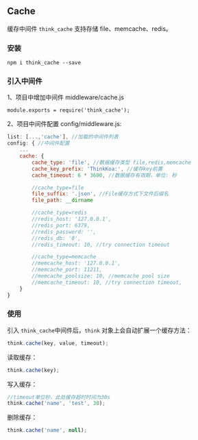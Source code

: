 ## Cache

缓存中间件 `think_cache` 支持存储 file、memcache、redis。

### 安装

```
npm i think_cache --save
```

### 引入中间件

1、项目中增加中间件 middleware/cache.js
```
module.exports = require('think_cache');
```

2、项目中间件配置 config/middleware.js:

```js
list: [...,'cache'], //加载的中间件列表
config: { //中间件配置
    ...
    cache: {
        cache_type: 'file', //数据缓存类型 file,redis,memcache
        cache_key_prefix: 'ThinkKoa:', //缓存key前置
        cache_timeout: 6 * 3600, //数据缓存有效期，单位: 秒

        //cache_type=file
        file_suffix: '.json', //File缓存方式下文件后缀名
        file_path: __dirname

        //cache_type=redis
        //redis_host: '127.0.0.1',
        //redis_port: 6379,
        //redis_password: '',
        //redis_db: '0',
        //redis_timeout: 10, //try connection timeout

        //cache_type=memcache
        //memcache_host: '127.0.0.1',
        //memcache_port: 11211,
        //memcache_poolsize: 10, //memcache pool size
        //memcache_timeout: 10, //try connection timeout,
    }
}

```
### 使用

引入 `think_cache`中间件后，`think` 对象上会自动扩展一个缓存方法：

```js
think.cache(key, value, timeout);
```

读取缓存：

```js
think.cache(key);
```

写入缓存：

```js
//timeout单位秒，此处缓存超时时间为30s
think.cache('name', 'test', 30);
```

删除缓存：

```js
think.cache('name', null);
```